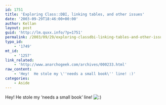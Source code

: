 ```yaml
---
id: 1751
title: 'Exploring Class::DBI, linking tables, and other issues'
date: '2003-09-29T18:46:00+00:00'
author: Kellan
layout: post
guid: 'http://lm.quxx.info/?p=1751'
permalink: /2003/09/29/exploring-classdbi-linking-tables-and-other-issues/
typo_id:
    - '1749'
mt_id:
    - '1257'
link_related:
    - 'http://www.anarchogeek.com/archives/000233.html'
raw_content:
    - 'Hey!  He stole my \''needs a small book\'' line! :)'
categories:
    - Aside
---
```


Hey! He stole my ‘needs a small book’ line! ![:)](http://lm.local/wp-includes/images/smilies/simple-smile.png)